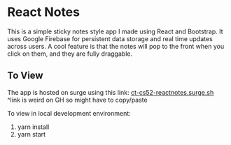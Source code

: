# React Notes
 
This is a simple sticky notes style app I made using React and Bootstrap. It uses Google Firebase for persistent data storage and real time updates across users. A cool feature is that the notes will pop to the front when you click on them, and they are fully draggable. 

## To View
The app is hosted on surge using this link: [ct-cs52-reactnotes.surge.sh](ct-cs52-reactnotes.surge.sh)      
^link is weird on GH so might have to copy/paste

To view in local development environment:
1. yarn install
2. yarn start
